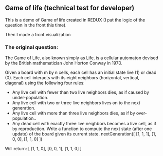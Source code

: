 ## Game of life  (technical test for developer)

This is a demo of Game of life created in REDUX (I put the logic of the question in the front this time).

Then I made a front visualization

### The original question:
The Game of Life, also known simply as Life, is a cellular automaton devised by the British mathematician John Horton Conway in 1970.

Given a board with m by n cells, each cell has an initial state live (1) or dead (0). Each cell interacts with its eight neighbors (horizontal, vertical, diagonal) using the following four rules:

* Any live cell with fewer than two live neighbors dies, as if caused by under-population.
* Any live cell with two or three live neighbors lives on to the next generation.
* Any live cell with more than three live neighbors dies, as if by over-population..
* Any dead cell with exactly three live neighbors becomes a live cell, as if by reproduction.
Write a function to compute the next state (after one update) of the board given its current state.
nextGeneration([
  [1, 1, 1],
  [1, 0, 0],
  [1, 1, 0]
])

Will return:
[
  [1, 1, 0],
  [0, 0, 1],
  [1, 1, 0]
]
